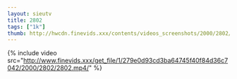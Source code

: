 ```yaml
--- 
layout: sieutv
title: 2802
tags: ["1k"]
thumb: http://hwcdn.finevids.xxx/contents/videos_screenshots/2000/2802/preview.mp4.jpg
---
```

{% include video src="http://www.finevids.xxx/get_file/1/279e0d93cd3ba64745f40f84d36c7042/2000/2802/2802.mp4/" %} 
